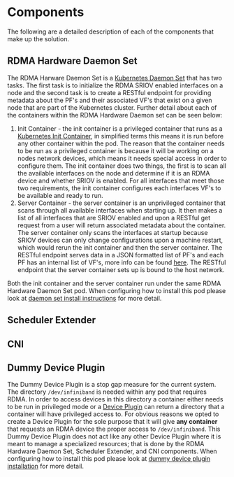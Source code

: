 # Components

The following are a detailed description of each of the components that make up the solution.

## RDMA Hardware Daemon Set
The RDMA Harware Daemon Set is a [Kubernetes Daemon Set](https://kubernetes.io/docs/concepts/workloads/controllers/daemonset/) that has two tasks. The first task is to initialize the RDMA SRIOV enabled interfaces on a node and the second task is to create a RESTful endpoint for providing metadata about the PF's and their associated VF's that exist on a given node that are part of the Kubernetes cluster. Further detail about each of the containers within the RDMA Hardware Daemon set can be seen below:

1. Init Container - the init container is a privileged container that runs as a [Kubernetes Init Container](https://kubernetes.io/docs/concepts/workloads/pods/init-containers/), in simplified terms this means it is run before any other container within the pod. The reason that the container needs to be run as a privileged container is because it will be working on a nodes network devices, which means it needs special access in order to configure them. The init container does two things, the first is to scan all the available interfaces on the node and determine if it is an RDMA device and whether SRIOV is enabled. For all interfaces that meet those two requirements, the init container configures each interfaces VF's to be available and ready to run.
2. Server Container - the server container is an unprivileged container that scans through all available interfaces when starting up. It then makes a list of all interfaces that are SRIOV enabled and upon a RESTful get request from a user will return associated metadata about the container. The server container only scans the interfaces at startup because SRIOV devices can only change configurations upon a machine restart, which would rerun the init container and then the server container. The RESTful endpoint serves data in a JSON formatted list of PF's and each PF has an internal list of VF's, more info can be found [here](https://github.com/rit-k8s-rdma/rit-k8s-rdma-ds). The RESTful endpoint that the server container sets up is bound to the host network.

Both the init container and the server container run under the same RDMA Hardware Daemon Set pod. When configuring how to install this pod please look at [daemon set install instructions](install.md#daemon_set_install_instructions) for more detail.


## Scheduler Extender

## CNI

## Dummy Device Plugin
The Dummy Device Plugin is a stop gap measure for the current system. The directory `/dev/infiniband` is needed within any pod that requires RDMA. In order to access devices in this directory a container either needs to be run in privileged mode or a [Device Plugin](https://kubernetes.io/docas/concepts/extend-kubernetes/compute-storage-net/device-plugins/) can return a directory that a container will have privileged access to. For obvious reasons we opted to create a Device Plugin for the sole purpose that it will give **any container** that requests an RDMA device the proper access to `/dev/infiniband`. This Dummy Device Plugin does not act like any other Device Plugin where it is meant to manage a specialized resources; that is done by the RDMA Hardware Daemon Set, Scheduler Extender, and CNI components. When configuring how to install this pod please look at [dummy device plugin installation](install.md#dummy_device_plugin_installation) for more detail.


